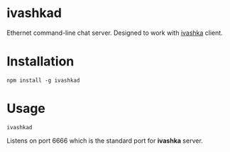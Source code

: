 # ivashkad
Ethernet command-line chat server. Designed to work with [ivashka](https://github.com/yursha/ivashka) client.

# Installation

`npm install -g ivashkad`

# Usage

`ivashkad`

Listens on port 6666 which is the standard port for **ivashka** server.
